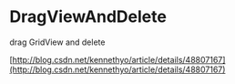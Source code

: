# DragViewAndDelete
drag GridView and delete

[http://blog.csdn.net/kennethyo/article/details/48807167](http://blog.csdn.net/kennethyo/article/details/48807167)
